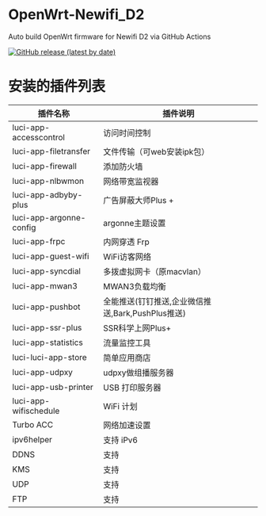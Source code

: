 # OpenWrt-Newifi_D2
Auto build OpenWrt firmware for Newifi D2 via GitHub Actions

[![GitHub release (latest by date)](https://img.shields.io/github/v/release/cnbbx/OpenWrt-Newifi_D2?style=for-the-badge&label=Download)](https://github.com/cnbbx/OpenWrt-Newifi_D2/releases/latest)


# 安装的插件列表
| 插件名称 | 插件说明 |
| ------- | ------- |
|  luci-app-accesscontrol  |  访问时间控制  |
|  luci-app-filetransfer  |  文件传输（可web安装ipk包）  |
|  luci-app-firewall  |  添加防火墙  |
|  luci-app-nlbwmon  |  网络带宽监视器  |
|  luci-app-adbyby-plus    |   广告屏蔽大师Plus +  |
|  luci-app-argonne-config    |  argonne主题设置  |
|  luci-app-frpc    |  内网穿透 Frp  |
|  luci-app-guest-wifi    |  WiFi访客网络  |
|  luci-app-syncdial    |  多拨虚拟网卡（原macvlan）  |
|  luci-app-mwan3    |  MWAN3负载均衡  |
|  luci-app-pushbot    |  全能推送(钉钉推送,企业微信推送,Bark,PushPlus推送)  |
|  luci-app-ssr-plus    |  SSR科学上网Plus+  |
|  luci-app-statistics    |  流量监控工具  |
|  luci-luci-app-store    |  简单应用商店  |
|  luci-app-udpxy    |  udpxy做组播服务器  |
|  luci-app-usb-printer    |   USB 打印服务器  |
|  luci-app-wifischedule    |  WiFi 计划   |
|  Turbo ACC  |  网络加速设置  |
|  ipv6helper  |  支持 iPv6  |
|  DDNS  |  支持  |
|  KMS  |  支持  |
|  UDP  |  支持  |
|  FTP  |  支持  |

